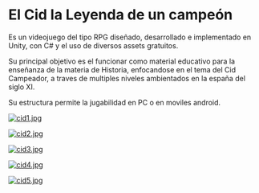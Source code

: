 # El Cid la Leyenda de un campeón
 
Es un videojuego del tipo RPG diseñado, desarrollado e implementado en Unity, con C# y el uso de diversos assets gratuitos.

Su principal objetivo es el funcionar como material educativo para la enseñanza de la materia de Historia, enfocandose en el tema del Cid Campeador, a traves de multiples niveles ambientados en la españa del siglo XI.

Su estructura permite la jugabilidad en PC o en moviles android.

[![cid1.jpg](https://i.postimg.cc/4yMXDCjj/cid1.jpg)](https://postimg.cc/5QBczr4m)

[![cid2.jpg](https://i.postimg.cc/3wCJdcDD/cid2.jpg)](https://postimg.cc/Jy0WFKx1)

[![cid3.jpg](https://i.postimg.cc/vBY89tW2/cid3.jpg)](https://postimg.cc/zLQ1YW2T)

[![cid4.jpg](https://i.postimg.cc/wvwqkR2q/cid4.jpg)](https://postimg.cc/vg6wYBCk)

[![cid5.jpg](https://i.postimg.cc/MHXW3Z3y/cid5.jpg)](https://postimg.cc/jn00LTb5)
